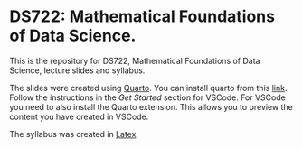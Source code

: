# DS722: Mathematical Foundations of Data Science.

This is the repository for DS722, Mathematical Foundations of Data Science, lecture slides and syllabus. 

The slides were created using [Quarto](https://quarto.org/). You can install quarto from this [link](https://quarto.org/docs/get-started/). Follow the instructions in the *Get Started* section for VSCode. For VSCode you need to also install the Quarto extension. This allows you to preview the content you have created in VSCode.

The syllabus was created in [Latex](https://www.latex-project.org/).